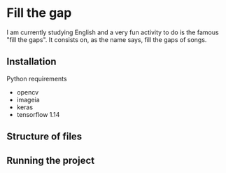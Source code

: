 # Fill the gap
I am currently studying English and a very fun activity to do is the famous "fill the gaps". It consists on, as the name says, fill the gaps of songs.

## Installation
Python requirements
- opencv
- imageia
- keras
- tensorflow 1.14

## Structure of files


## Running the project

